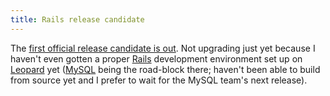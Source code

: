 ```yaml
---
title: Rails release candidate
---
```


The [first official release candidate is out](http://weblog.rubyonrails.com/2007/11/9/rails-2-0-release-candidate-1). Not upgrading just yet because I haven't even gotten a proper [Rails](http://www.wincent.com/knowledge-base/Rails) development environment set up on [Leopard](http://www.wincent.com/knowledge-base/Leopard) yet ([MySQL](http://www.wincent.com/knowledge-base/MySQL) being the road-block there; haven't been able to build from source yet and I prefer to wait for the MySQL team's next release).
